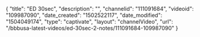 {
    "title": "ED 30sec",
    "description": "",
    "channelid": "111091684",
    "videoid": "109987090",
    "date_created": "1502522117",
    "date_modified": "1504049174",
    "type": "captivate",
    "layout": "channelVideo",
    "url": "\/bbbusa-latest-videos\/ed-30sec-2-notes\/111091684-109987090"
}
